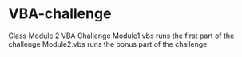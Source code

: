 # VBA-challenge
Class Module 2 VBA Challenge
Module1.vbs runs the first part of the challenge
Module2.vbs runs the bonus part of the challenge
